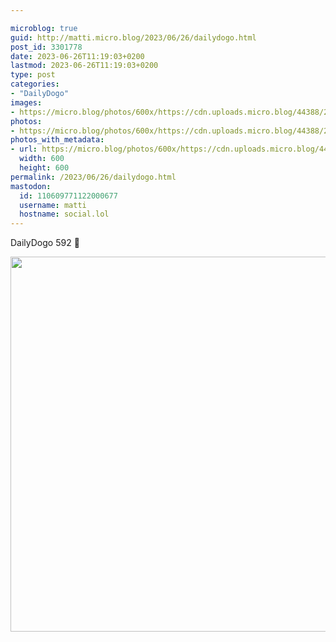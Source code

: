 ```yaml
---

microblog: true
guid: http://matti.micro.blog/2023/06/26/dailydogo.html
post_id: 3301778
date: 2023-06-26T11:19:03+0200
lastmod: 2023-06-26T11:19:03+0200
type: post
categories:
- "DailyDogo"
images:
- https://micro.blog/photos/600x/https://cdn.uploads.micro.blog/44388/2023/f35c3fe566bf496eaf87d2ef9610658b.jpg
photos:
- https://micro.blog/photos/600x/https://cdn.uploads.micro.blog/44388/2023/f35c3fe566bf496eaf87d2ef9610658b.jpg
photos_with_metadata:
- url: https://micro.blog/photos/600x/https://cdn.uploads.micro.blog/44388/2023/f35c3fe566bf496eaf87d2ef9610658b.jpg
  width: 600
  height: 600
permalink: /2023/06/26/dailydogo.html
mastodon:
  id: 110609771122000677
  username: matti
  hostname: social.lol
---
```

DailyDogo 592 🐶

<img src="https://micro.blog/photos/600x/https://blog.martin-haehnel.de/uploads/2023/f35c3fe566bf496eaf87d2ef9610658b.jpg" width="600" height="600" alt="" />
